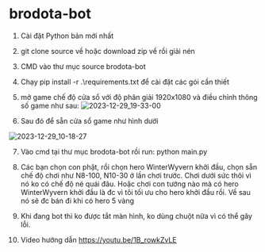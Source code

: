# brodota-bot
1. Cài đặt Python bản mới nhất

2. git clone source về hoặc download zip về rồi giải nén

3. CMD vào thư mục source brodota-bot

4. Chạy pip install -r .\requirements.txt để cài đặt các gói cần thiết

5. mở game chế độ cửa sổ với độ phân giải 1920x1080 và điều chỉnh thông số game như sau:
![2023-12-29_19-33-00](https://github.com/hungnt87/brodota-bot/assets/71305971/6218a8d0-baaa-4b6f-a477-336e1d7996c5)

6. Sau đó để sẵn cửa sổ game như hình dưới

![2023-12-29_10-18-27](https://github.com/hungnt87/brodota-bot/assets/71305971/9820772b-ba40-4214-8781-7be315bc1b9e)



7. Vào cmd tại thư mục brodota-bot rồi run: python main.py

8. Các bạn chọn con phật, rồi chọn hero WinterWyvern khởi đầu, chọn sẵn chế độ chơi như N8-100, N10-30 ở lần chơi trước. Chơi dưới sức thôi vì nó ko có chế độ né quái đâu. Hoặc chơi con tướng nào mà có hero WinterWyvern khởi đầu là đc vì tôi tối ưu cho hero khởi đầu rồi. Về sau nó sẽ đc bán đi khi có hero 5 vàng

9. Khi đang bot thì ko được tắt màn hình, ko dùng chuột nữa vì có thể gây lỗi.

8. Video hướng dẫn
https://youtu.be/1B_rowkZvLE


